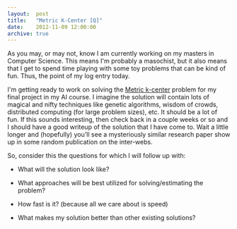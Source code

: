 ```yaml
---
layout:  post
title:   "Metric K-Center [Q]"
date:    2012-11-09 12:00:00
archive: true
---
```


As you may, or may not, know I am currently working on my masters in
Computer Science. This means I'm probably a masochist, but it also means that
I get to spend time playing with some toy problems that can be kind of fun. Thus,
the point of my log entry today.

I'm getting ready to work on solving the [Metric k-center][1] problem for my
final project in my AI course. I imagine the solution will contain lots of
magical and nifty techniques like genetic algorithms, wisdom of crowds,
distributed computing (for large problem sizes), etc. It should be a lot of
fun. If this sounds interesting, then check back in a couple weeks or so and I
should have a good writeup of the solution that I have come to. Wait a little
longer and (hopefully) you'll see a mysteriously similar research paper show
up in some random publication on the inter-webs.

So, consider this the questions for which I will follow up with:

+ What will the solution look like?
+ What approaches will be best utilized for solving/estimating the problem?
+ How fast is it? (because all we care about is speed)
+ What makes my solution better than other existing solutions?



  [1]: https://en.wikipedia.org/wiki/Metric_k-center

